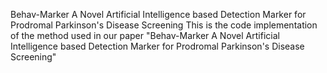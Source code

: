 Behav-Marker A Novel Artificial Intelligence based Detection Marker for Prodromal Parkinson's Disease Screening
This is the code implementation of the method used in our paper "Behav-Marker A Novel Artificial Intelligence based Detection Marker for Prodromal Parkinson's Disease Screening"
